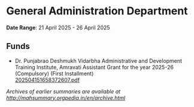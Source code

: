 # General Administration Department

**Date Range**: 21 April 2025 - 26 April 2025


## Funds
- Dr. Punjabrao Deshmukh Vidarbha Administrative and Development Training Institute, Amravati Assistant Grant for the year 2025-26 (Compulsory) (First Installment)\
  [202504151658372607.pdf](https://gr.maharashtra.gov.in/Site/Upload/Government%20Resolutions/English/202504151658372607.pdf)


*Archives of earlier summaries are available at http://mahsummary.orgpedia.in/en/archive.html*